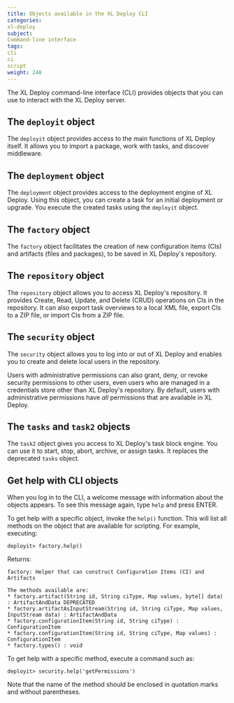 ```yaml
---
title: Objects available in the XL Deploy CLI
categories:
xl-deploy
subject:
Command-line interface
tags:
cli
ci
script
weight: 248
---
```


The XL Deploy command-line interface (CLI) provides objects that you can use to interact with the XL Deploy server.

## The `deployit` object

The `deployit` object provides access to the main functions of XL Deploy itself. It allows you to import a package, work with tasks, and discover middleware.

## The `deployment` object

The `deployment` object provides access to the deployment engine of XL Deploy. Using this object, you can create a task for an initial deployment or upgrade. You execute the created tasks using the `deployit` object.

## The `factory` object

The `factory` object facilitates the creation of new configuration items (CIs) and artifacts (files and packages), to be saved in XL Deploy's repository.

## The `repository` object

The `repository` object allows you to access XL Deploy's repository. It provides Create, Read, Update, and Delete (CRUD) operations on CIs in the repository. It can also export task overviews to a local XML file, export CIs to a ZIP file, or import CIs from a ZIP file.

## The `security` object

The `security` object allows you to log into or out of XL Deploy and enables you to create and delete local users in the repository.

Users with administrative permissions can also grant, deny, or revoke security permissions to other users, even users who are managed in a credentials store other than XL Deploy's repository. By default, users with administrative permissions have *all* permissions that are available in XL Deploy.

## The `tasks` and `task2` objects

The `task2` object gives you access to XL Deploy's task block engine. You can use it to start, stop, abort, archive, or assign tasks. It replaces the deprecated `tasks` object.

## Get help with CLI objects

When you log in to the CLI, a welcome message with information about the objects appears. To see this message again, type `help` and press ENTER.

To get help with a specific object, invoke the `help()` function. This will list all methods on the object that are available for scripting. For example, executing:

    deployit> factory.help()

Returns:

    factory: Helper that can construct Configuration Items (CI) and Artifacts

    The methods available are:
    * factory.artifact(String id, String ciType, Map values, byte[] data) : ArtifactAndData DEPRECATED
    * factory.artifactAsInputStream(String id, String ciType, Map values, InputStream data) : ArtifactAndData
    * factory.configurationItem(String id, String ciType) : ConfigurationItem
    * factory.configurationItem(String id, String ciType, Map values) : ConfigurationItem
    * factory.types() : void

To get help with a specific method, execute a command such as:

    deployit> security.help('getPermissions')

Note that the name of the method should be enclosed in quotation marks and without parentheses.
